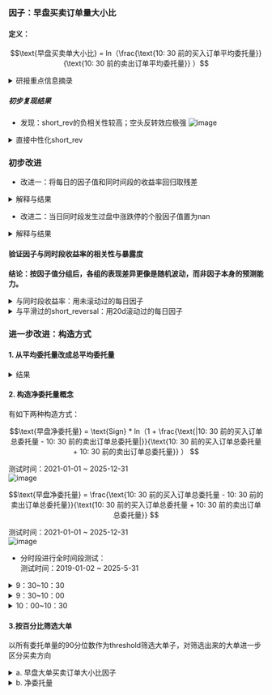 ### 因子：早盘买卖订单量大小比
#### 定义：
```math
\text{早盘买卖单大小比} = ln（\frac{\text{10: 30 前的买入订单平均委托量}}{\text{10: 30 前的卖出订单平均委托量}} ）
```

<details>
<summary>研报重点信息摘录</summary>    

1. 早盘区间： [93000000,103000000)     

2. 因子构建目的：
 
          刻画早盘时间段新增的订单情况 -> 获取不同投资者的买卖方向 -> 跟踪资金走向:当大资金买入时跟进，大资金卖出时退出

3. 研报结果：早盘买入订单更大的股票平均表现更好、卖出订单更大的股票表现更差
</details>

##### 初步复现结果
- 发现：short_rev的负相关性较高；空头反转效应极强
![image](/uploads/a7ce96ec037beb24466c96c0e773d59f/image.png)

<details>
<summary>直接中性化short_rev</summary> 
   
- 结果：对分组收益率影响较大，降低低位组的收益率，增加了高位组的收益率；反转效应依旧存在，高位各组收益基本呈单调性。    
- 猜测：因子与short_rev 负相关 -> 低位组为short_rev中的高位组，收益受益于short_rev，高位组为short_rev中的低位组，收益受short_rev反映的反转效应影响较大。

![image](/uploads/24869f984c3b535ce71d64485492a301/image.png)
</details>


### 初步改进
- 改进一：将每日的因子值和同时间段的收益率回归取残差

<details>
<summary>解释与结果</summary> 
   
- 改进逻辑：short_rev会较大程度影响分组收益，且对多空方影响方向不同，说明因子容易受短期收益率影响。A股市场反转效应较强，尝试直接同时间段的收益率回归取残差，剥离收益率影响。
- 结果：对分组收益率影响较大：降低低位组的收益率，增加了高位组的收益率；
![image](/uploads/3519a6abdfabfc4cc281159352d85fab/image.png)
</details>

- 改进二：当日同时段发生过盘中涨跌停的个股因子值置为nan
<details>
<summary>解释与结果</summary> 
   
- 改进逻辑：涨跌停会大幅度影响买卖订单量的数量和分布，从而影响因子值。
- 结果：分组收益与原始结果基本保持一致，说明涨跌停股票影响较小。
![image](/uploads/3cf727d4dd72b3f797e4aa6b05987bf6/image.png)
</details>

#### 验证因子与同时段收益率的相关性与暴露度

**结论：按因子值分组后，各组的表现差异更像是随机波动，而非因子本身的预测能力。**

<details>
<summary>与同时段收益率：用未滚动过的每日因子</summary>

a. 相关性
![image](/uploads/f9f1979d6120ffa8e249cca2fc7abeda/image.png)

b. 各组内暴露度
![image](/uploads/524d2aa5ef522e89c03e0fbd22761c8a/image.png)
![image](/uploads/9cdd54be28c2dc6cc9895edd405090fd/image.png)
</details>


<details>
<summary>与平滑过的short_reversal：用20d滚动过的每日因子</summary>

a. 相关性
![image](/uploads/b49e8f902d888e357e20bbf7738e6d3e/image.png)
与short_reversal相关性也并不高。

b. 各组内暴露度
![image](/uploads/49fa741f259e9cb2280bc8f2fdc2d7d8/image.png)
![image](/uploads/98561b1e64a1ad9a460e915c1d0fa027/image.png)
</details>



### 进一步改进：构造方式     
#### 1. 从平均委托量改成总平均委托量     
<details>
<summary>结果</summary>
![image](/uploads/a53c2abf984a45c471a87be116c35492/image.png)
</details>



#### 2. 构造**净委托量**概念    

有如下两种构造方式：
```math
\text{早盘净委托量} = \text{Sign} *  ln（1 + \frac{\text{|10: 30 前的买入订单总委托量 - 10: 30 前的卖出订单总委托量|}}{\text{10: 30 前的买入订单总委托量 + 10: 30 前的卖出订单总委托量}} ） 
```
测试时间：2021-01-01 ~ 2025-12-31      
![image](/uploads/df21877ea056f1cda51671d2daacddcd/image.png)

```math
\text{早盘净委托量} = \frac{\text{10: 30 前的买入订单总委托量 - 10: 30 前的卖出订单总委托量}}{\text{10: 30 前的买入订单总委托量 + 10: 30 前的卖出订单总委托量}}  
```
测试时间：2021-01-01 ~ 2025-12-31      
![image](/uploads/472cda6b743fbd98bf11a2be77307eb2/image.png)

- 分时段进行全时间段测试：     
测试时间：2019-01-02 ~ 2025-5-31      
<details>
<summary> 9：30~10：30 </summary>
![image](/uploads/15c9e9305921f12f860de4028e6cb01b/image.png)
</details>
<details>
<summary> 9：30~10：00 </summary>
![image](/uploads/0dd08c9718071e7077f3378339a67c4b/image.png)
</details>
<details>
<summary> 10：00~10：30 </summary>
![image](/uploads/249a6af614a85ac7472af7fa28583283/image.png)
</details>

#### 3.按百分比筛选大单    
以所有委托单量的90分位数作为threshold筛选大单子，对筛选出来的大单进一步区分买卖方向    


<details>
<summary> a. 早盘大单买卖订单大小比因子 </summary>
- SUM()
![image](/uploads/003af06b551f9df8850fb4ce53dde3d2/image.png)
- AVG()
![image](/uploads/17c9608d4163c50a9f98ab692311dc28/image.png)
</details>


<details>
<summary> b. 净委托量 </summary>
![image](/uploads/1c7b6a94b8cddbc36be4b988bf46d06d/image.png)
![image](/uploads/6084b3fa0dfa949446d14b9546dc57a6/image.png)
</details>
